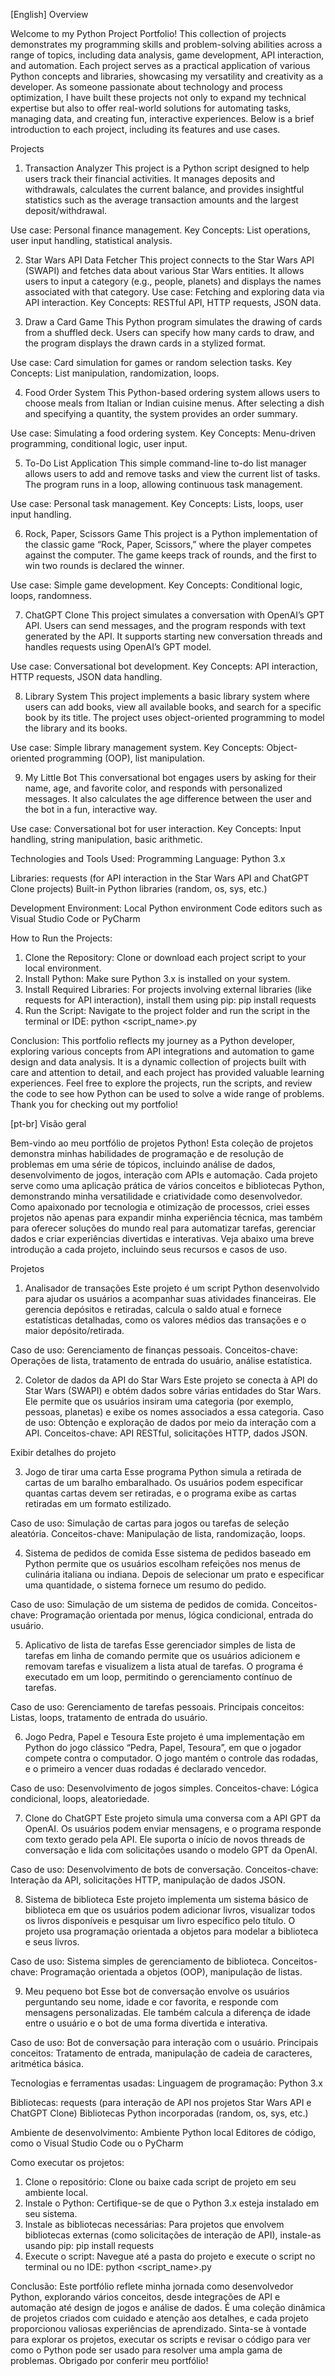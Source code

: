 [English]
Overview

Welcome to my Python Project Portfolio! This collection of projects demonstrates my programming skills and problem-solving abilities across a range of topics, including data analysis, game development, API interaction, and automation. Each project serves as a practical application of various Python concepts and libraries, showcasing my versatility and creativity as a developer.
As someone passionate about technology and process optimization, I have built these projects not only to expand my technical expertise but also to offer real-world solutions for automating tasks, managing data, and creating fun, interactive experiences. Below is a brief introduction to each project, including its features and use cases.

Projects

1. Transaction Analyzer
This project is a Python script designed to help users track their financial activities. It manages deposits and withdrawals, calculates the current balance, and provides insightful statistics such as the average transaction amounts and the largest deposit/withdrawal.

Use case: Personal finance management.
Key Concepts: List operations, user input handling, statistical analysis.

2. Star Wars API Data Fetcher
This project connects to the Star Wars API (SWAPI) and fetches data about various Star Wars entities. It allows users to input a category (e.g., people, planets) and displays the names associated with that category.
Use case: Fetching and exploring data via API interaction.
Key Concepts: RESTful API, HTTP requests, JSON data.

3. Draw a Card Game
This Python program simulates the drawing of cards from a shuffled deck. Users can specify how many cards to draw, and the program displays the drawn cards in a stylized format.

Use case: Card simulation for games or random selection tasks.
Key Concepts: List manipulation, randomization, loops.

4. Food Order System
This Python-based ordering system allows users to choose meals from Italian or Indian cuisine menus. After selecting a dish and specifying a quantity, the system provides an order summary.

Use case: Simulating a food ordering system.
Key Concepts: Menu-driven programming, conditional logic, user input.

5. To-Do List Application
This simple command-line to-do list manager allows users to add and remove tasks and view the current list of tasks. The program runs in a loop, allowing continuous task management.

Use case: Personal task management.
Key Concepts: Lists, loops, user input handling.

6. Rock, Paper, Scissors Game
This project is a Python implementation of the classic game “Rock, Paper, Scissors,” where the player competes against the computer. The game keeps track of rounds, and the first to win two rounds is declared the winner.

Use case: Simple game development.
Key Concepts: Conditional logic, loops, randomness.

7. ChatGPT Clone
This project simulates a conversation with OpenAI’s GPT API. Users can send messages, and the program responds with text generated by the API. It supports starting new conversation threads and handles requests using OpenAI’s GPT model.

Use case: Conversational bot development.
Key Concepts: API interaction, HTTP requests, JSON data handling.

8. Library System
This project implements a basic library system where users can add books, view all available books, and search for a specific book by its title. The project uses object-oriented programming to model the library and its books.

Use case: Simple library management system.
Key Concepts: Object-oriented programming (OOP), list manipulation.

9. My Little Bot
This conversational bot engages users by asking for their name, age, and favorite color, and responds with personalized messages. It also calculates the age difference between the user and the bot in a fun, interactive way.

Use case: Conversational bot for user interaction.
Key Concepts: Input handling, string manipulation, basic arithmetic.

Technologies and Tools Used:
Programming Language: Python 3.x

Libraries:
requests (for API interaction in the Star Wars API and ChatGPT Clone projects)
Built-in Python libraries (random, os, sys, etc.)

Development Environment:
Local Python environment
Code editors such as Visual Studio Code or PyCharm

How to Run the Projects:
1. Clone the Repository: Clone or download each project script to your local environment.
2. Install Python: Make sure Python 3.x is installed on your system.
3. Install Required Libraries: For projects involving external libraries (like requests for API interaction), install them using pip: pip install requests
4. Run the Script: Navigate to the project folder and run the script in the terminal or IDE: python <script_name>.py

Conclusion:
This portfolio reflects my journey as a Python developer, exploring various concepts from API integrations and automation to game design and data analysis. It is a dynamic collection of projects built with care and attention to detail, and each project has provided valuable learning experiences.
Feel free to explore the projects, run the scripts, and review the code to see how Python can be used to solve a wide range of problems. Thank you for checking out my portfolio!

[pt-br]
Visão geral

Bem-vindo ao meu portfólio de projetos Python! Esta coleção de projetos demonstra minhas habilidades de programação e de resolução de problemas em uma série de tópicos, incluindo análise de dados, desenvolvimento de jogos, interação com APIs e automação. Cada projeto serve como uma aplicação prática de vários conceitos e bibliotecas Python, demonstrando minha versatilidade e criatividade como desenvolvedor.
Como apaixonado por tecnologia e otimização de processos, criei esses projetos não apenas para expandir minha experiência técnica, mas também para oferecer soluções do mundo real para automatizar tarefas, gerenciar dados e criar experiências divertidas e interativas. Veja abaixo uma breve introdução a cada projeto, incluindo seus recursos e casos de uso.

Projetos

1. Analisador de transações
Este projeto é um script Python desenvolvido para ajudar os usuários a acompanhar suas atividades financeiras. Ele gerencia depósitos e retiradas, calcula o saldo atual e fornece estatísticas detalhadas, como os valores médios das transações e o maior depósito/retirada.

Caso de uso: Gerenciamento de finanças pessoais.
Conceitos-chave: Operações de lista, tratamento de entrada do usuário, análise estatística.

2. Coletor de dados da API do Star Wars
Este projeto se conecta à API do Star Wars (SWAPI) e obtém dados sobre várias entidades do Star Wars. Ele permite que os usuários insiram uma categoria (por exemplo, pessoas, planetas) e exibe os nomes associados a essa categoria.
Caso de uso: Obtenção e exploração de dados por meio da interação com a API.
Conceitos-chave: API RESTful, solicitações HTTP, dados JSON.

Exibir detalhes do projeto

3. Jogo de tirar uma carta
Esse programa Python simula a retirada de cartas de um baralho embaralhado. Os usuários podem especificar quantas cartas devem ser retiradas, e o programa exibe as cartas retiradas em um formato estilizado.

Caso de uso: Simulação de cartas para jogos ou tarefas de seleção aleatória.
Conceitos-chave: Manipulação de lista, randomização, loops.

4. Sistema de pedidos de comida
Esse sistema de pedidos baseado em Python permite que os usuários escolham refeições nos menus de culinária italiana ou indiana. Depois de selecionar um prato e especificar uma quantidade, o sistema fornece um resumo do pedido.

Caso de uso: Simulação de um sistema de pedidos de comida.
Conceitos-chave: Programação orientada por menus, lógica condicional, entrada do usuário.

5. Aplicativo de lista de tarefas
Esse gerenciador simples de lista de tarefas em linha de comando permite que os usuários adicionem e removam tarefas e visualizem a lista atual de tarefas. O programa é executado em um loop, permitindo o gerenciamento contínuo de tarefas.

Caso de uso: Gerenciamento de tarefas pessoais.
Principais conceitos: Listas, loops, tratamento de entrada do usuário.

6. Jogo Pedra, Papel e Tesoura
Este projeto é uma implementação em Python do jogo clássico “Pedra, Papel, Tesoura”, em que o jogador compete contra o computador. O jogo mantém o controle das rodadas, e o primeiro a vencer duas rodadas é declarado vencedor.

Caso de uso: Desenvolvimento de jogos simples.
Conceitos-chave: Lógica condicional, loops, aleatoriedade.

7. Clone do ChatGPT
Este projeto simula uma conversa com a API GPT da OpenAI. Os usuários podem enviar mensagens, e o programa responde com texto gerado pela API. Ele suporta o início de novos threads de conversação e lida com solicitações usando o modelo GPT da OpenAI.

Caso de uso: Desenvolvimento de bots de conversação.
Conceitos-chave: Interação da API, solicitações HTTP, manipulação de dados JSON.

8. Sistema de biblioteca
Este projeto implementa um sistema básico de biblioteca em que os usuários podem adicionar livros, visualizar todos os livros disponíveis e pesquisar um livro específico pelo título. O projeto usa programação orientada a objetos para modelar a biblioteca e seus livros.

Caso de uso: Sistema simples de gerenciamento de biblioteca.
Conceitos-chave: Programação orientada a objetos (OOP), manipulação de listas.

9. Meu pequeno bot
Esse bot de conversação envolve os usuários perguntando seu nome, idade e cor favorita, e responde com mensagens personalizadas. Ele também calcula a diferença de idade entre o usuário e o bot de uma forma divertida e interativa.

Caso de uso: Bot de conversação para interação com o usuário.
Principais conceitos: Tratamento de entrada, manipulação de cadeia de caracteres, aritmética básica.

Tecnologias e ferramentas usadas:
Linguagem de programação: Python 3.x

Bibliotecas:
requests (para interação de API nos projetos Star Wars API e ChatGPT Clone)
Bibliotecas Python incorporadas (random, os, sys, etc.)

Ambiente de desenvolvimento:
Ambiente Python local
Editores de código, como o Visual Studio Code ou o PyCharm

Como executar os projetos:
1. Clone o repositório: Clone ou baixe cada script de projeto em seu ambiente local.
2. Instale o Python: Certifique-se de que o Python 3.x esteja instalado em seu sistema.
3. Instale as bibliotecas necessárias: Para projetos que envolvem bibliotecas externas (como solicitações de interação de API), instale-as usando pip: pip install requests
4. Execute o script: Navegue até a pasta do projeto e execute o script no terminal ou no IDE: python <script_name>.py

Conclusão:
Este portfólio reflete minha jornada como desenvolvedor Python, explorando vários conceitos, desde integrações de API e automação até design de jogos e análise de dados. É uma coleção dinâmica de projetos criados com cuidado e atenção aos detalhes, e cada projeto proporcionou valiosas experiências de aprendizado.
Sinta-se à vontade para explorar os projetos, executar os scripts e revisar o código para ver como o Python pode ser usado para resolver uma ampla gama de problemas. Obrigado por conferir meu portfólio!
